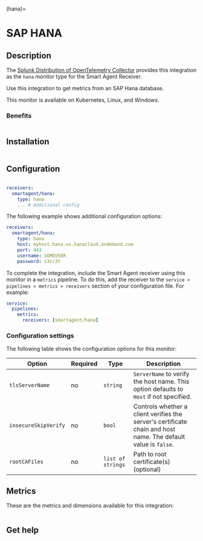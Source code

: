 (hana)=

# SAP HANA

<meta name="Description" content="Use this Splunk Observability Cloud integration for the SAP HANA monitor. See benefits, install, configuration, and metrics">

## Description

The [Splunk Distribution of OpenTelemetry Collector](https://docs.splunk.com/Observability/gdi/opentelemetry/opentelemetry.html#nav-Install-and-configure-Splunk-Distribution-of-OpenTelemetry-Collector) provides this integration as the `hana` monitor type for the Smart Agent Receiver.

Use this integration to get metrics from an SAP Hana database.

This monitor is available on Kubernetes, Linux, and Windows.

### Benefits

```{include} /_includes/benefits.md
```

## Installation

```{include} /_includes/collector-installation.md
```

## Configuration

```{include} /_includes/configuration.md
```

```yaml
receivers:
  smartagent/hana: 
    type: hana
    ... # Additional config
```

The following example shows additional configuration options:

```yaml
receivers:
  smartagent/hana: 
    type: hana
    host: myhost.hana.us.hanacloud.ondemand.com
    port: 443
    username: SOMEUSER
    password: s3cr3t
```

To complete the integration, include the Smart Agent receiver using this monitor in a `metrics` pipeline. To do this, add the receiver to the `service > pipelines > metrics > receivers` section of your configuration file. For example:

```yaml
service:
  pipelines:
    metrics:
      receivers: [smartagent/hana]
```

### Configuration settings

The following table shows the configuration options for this monitor:

| Option | Required | Type | Description |
| --- | --- | --- | --- |
| `tlsServerName` | no | `string` | `ServerName` to verify the host name. This option defaults to `Host` if not specified. |
| `insecureSkipVerify` | no | `bool` | Controls whether a client verifies the server's certificate chain and host name. The default value is `false`. |
| `rootCAFiles` | no | `list of strings` | Path to root certificate(s) (optional) |


## Metrics

These are the metrics and dimensions available for this integration:

<div class="metrics-yaml" url="https://raw.githubusercontent.com/signalfx/signalfx-agent/main/pkg/monitors/hana/metadata.yaml"></div>

```{include} /_includes/metric-defs.md
```

## Get help

```{include} /_includes/troubleshooting.md
```
